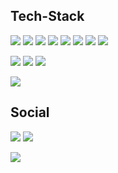 ## Tech-Stack

![](https://img.shields.io/badge/Kali%20Linux-black?style=for-the-badge&logo=kali%20linux&logoColor=white&logoSize=auto) ![](https://img.shields.io/badge/metasploit-black?style=for-the-badge&logo=metasploit&logoColor=white&logoSize=auto) ![](https://img.shields.io/badge/delphi-darkblue?style=for-the-badge&logo=delphi&logoColor=white&logoSize=auto) ![](https://img.shields.io/badge/python-darkblue?style=for-the-badge&logo=python&logoColor=white&logoSize=auto) ![](https://img.shields.io/badge/PHP-darkblue?style=for-the-badge&logo=php&logoColor=white&logoSize=auto) ![](https://img.shields.io/badge/HTML-darkblue?style=for-the-badge&logo=html5&logoColor=white&logoSize=auto) ![](https://img.shields.io/badge/Debian-darkred?style=for-the-badge&logo=debian&logoColor=white&logoSize=auto) ![](https://img.shields.io/badge/Github-darkred?style=for-the-badge&logo=github&logoColor=white&logoSize=auto)

![](https://img.shields.io/badge/n8n-darkorange?style=for-the-badge&logo=n8n&logoColor=white&logoSize=auto) ![](https://img.shields.io/badge/nextcloud-darkorange?style=for-the-badge&logo=nextcloud&logoColor=white&logoSize=auto) ![](https://img.shields.io/badge/Obsidian-darkorange?style=for-the-badge&logo=obsidian&logoColor=white&logoSize=auto)

![](https://github-readme-stats.vercel.app/api/top-langs/?username=psycore8&hide_border=false&include_all_commits=true&count_private=false&layout=compact)

## Social

[![](https://img.shields.io/badge/Bluesky-lightblue?style=for-the-badge&logo=Bluesky&logoColor=black&logoSize=auto)](https://bsky.app/profile/psycore8.bsky.social) [![](https://img.shields.io/badge/GitHub-lightblue?style=for-the-badge&logo=github&logoColor=black&logoSize=auto)](https://www.github.com/psycore8)

[![](https://visitcount.itsvg.in/api?id=psycore8&label=Profile%20Views&color=6&icon=6&pretty=true)](https://visitcount.itsvg.in)
